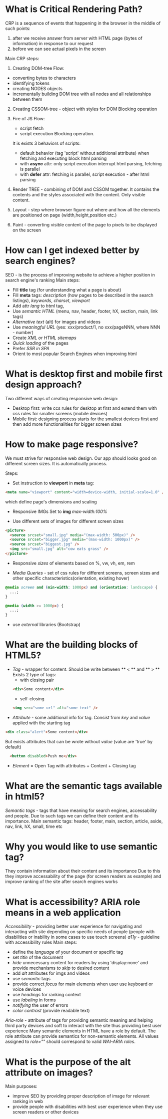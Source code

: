 # What is Critical Rendering Path?

CRP is a sequence of events that happening in the browser in the middle of such points:

1. after we receive answer from server with HTML page (bytes of information) in response to our request
2. before we can see actual pixels in the screen

Main CRP steps:

1.  Creating DOM-tree
    Flow:

- converting bytes to characters
- identifying tokens
- creating NODES objects
- incrementally building DOM tree with all nodes and all relationships between them

2. Creating CSSOM-tree - object with styles for DOM
   Blocking operation

3. Fire of JS
   Flow:

   - script fetch
   - script execution
     Blocking operation.

   It is exists 3 behaviors of scripts:

   - default behavior (tag 'script' without additional attribute) when fetching and executing block html parsing
   - with **async** attr: only script execution interrupt html parsing, fetching is parallel
   - with **defer** attr: fetching is parallel, script execution - after html parsing

4. Render TREE - combining of DOM and CSSOM together. It contains the contents and the styles associated with the content. Only visible content.

5. Layout - step where browser figure out where and how all the elements are positioned on page (width,height,position etc.)

6. Paint - converting visible content of the page to pixels to be displayed on the screen

# How can I get indexed better by search engines?

SEO - is the process of improving website to achieve a higher position in search engine's ranking
Main steps:

- Fill **title** tag (for understanding what a page is about)
- Fill **meta** tags: _description_ (how pages to be described in the search listings), _keywords_, _charset_, _viewport_
- Add attr _lang_ to _html_ tag,
- Use _semantic HTML_ (menu, nav, header, footer, hX, section, main, link tags)
- _Alternative text_ (alt) for images and videos
- Use _meaningful URL_ (yes: xxx/product/1, no xxx/pageNNN, where NNN - number)
- Create _XML or HTML sitemaps_
- _Quick loading_ of the pages
- Prefer _SSR in SPA_
- Orient to most popular Search Engines when improving html

# What is desktop first and mobile first design approach?

Two different ways of creating responsive web design:

- Desktop first: write ccs rules for desktop at first and extend them with css rules for smaller screens (mobile devices)
- Mobile first: designing process starts for the smallest devices first and then add more functionalities for bigger screen sizes

# How to make page responsive?

We must strive for responsive web design. Our app should looks good on different screen sizes.
It is automatically process.

Steps:

- Set instruction to **viewport** in **meta** tag:

```html
<meta name="viewport" content="width=device-width, initial-scale=1.0" />
```

which define page's dimensions and scaling

- Responsive IMGs
  Set to **img** _max-width:100%_

- Use different sets of images for different screen sizes

```html
<picture>
  <source srcset="small.jpg" media="(max-width: 500px)" />
  <source srcset="bigger.jpg" media="(max-width: 1000px)" />
  <source srcset="biggest.jpg" />
  <img src="small.jpg" alt="cow eats grass" />
</picture>
```

- Responsive _sizes_ of elements based on %, vw, vh, em, rem

- _Media Queries_ - set of css rules for different screens, screen sizes and other specific characteristics(orientation, existing hover)

```css
@media screen and (min-width: 1000px) and (orientation: landscape) {
  ...;
}
```

```css
@media (width >= 1000px) {
  ...;
}
```

- use _external_ libraries (Bootstrap)

# What are the building blocks of HTML5?

- _Tag_ - wrapper for content. Should be write between ** < ** and ** > **
  Exists 2 type of tags:
  - with closing pair
  ```html
  <div>Some content</div>
  ```
  - self-closing
  ```html
  <img src="some url" alt="some text" />
  ```
- _Attribute_ - some additional info for tag. Consist from _key_ and _value_ applied with the starting tag

```html
<div class="alert">Some content</div>
```

But exists attributes that can be wrote without _value_ (value are 'true' by default)

```html
  <button disabled>Push me</div>
```

- _Element_ = Open Tag with attributes + Content + Closing tag

# What are the semantic tags available in html5?

_Semantic tags_ - tags that have meaning for search engines, accessability and people. Due to such tags we can define their content and its importance.
Main semantic tags: header, footer, main, section, article, aside, nav, link, hX, small, time etc

# Why you would like to use semantic tag?

They contain information about their content and its importance
Due to this they improve accessability of the page (for screen readers as example) and improve ranking of the site after search engines works

# What is accessibility? ARIA role means in a web application

_Accessibility_ - providing better user experience for navigating and interacting with site depending on specific needs of people (people with disabilities or inability in some cases to use touch screens)
_a11y_ - guideline with accessibility rules
Main steps:

- define the _language_ of your document or specific tag
- set _title_ of the document
- _hide_ unnecessary content for readers by using 'display:none' and provide mechanisms _to skip_ to desired content
- add _alt_ attributes for imgs and videos
- use _semantic_ tags
- provide correct _focus_ for main elements when user use keyboard or voice devices
- use _headings_ for ranking context
- use _labeling_ in forms
- _notifying_ the user of errors
- _color contrast_ (provide readable text)

_Aria-role_ - attribute of tags for providing semantic meaning and helping third party devices and soft to interact with the site thus providing best user experience
Many semantic elements in HTML have a role by default.
The role attribute can provide semantics for non-semantic elements.
All values assigned to _role=""_ should correspond to valid _WAI-ARIA roles_.

# What is the purpose of the alt attribute on images?

Main purposes:

- improve SEO by providing proper description of image for relevant ranking in web
- provide people with disabilities with best user experience when they use screen readers or other devices
